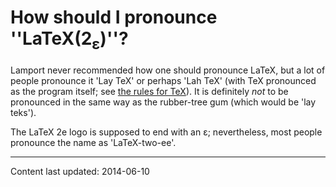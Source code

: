 # How should I pronounce ''LaTeX(2<sub>&epsilon;</sub>)''?

Lamport never recommended how one should pronounce LaTeX, but a lot
of people pronounce it 'Lay TeX' or perhaps 'Lah TeX' (with
TeX pronounced as the program itself; see
[the rules for TeX](./FAQ-TeXpronounce.html)).  It is definitely
_not_ to be pronounced in the same way as the rubber-tree gum
(which would be 'lay teks').

The LaTeX 2e logo is supposed to end with an
&epsilon;; nevertheless, most
people pronounce the name as 'LaTeX-two-ee'.


----

Content last updated: 2014-06-10
